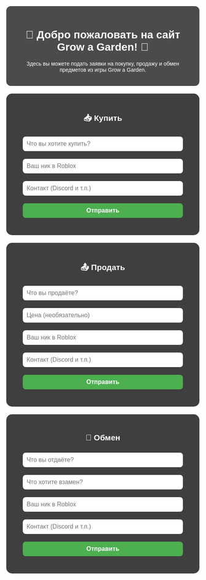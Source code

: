 <!DOCTYPE html>
<html lang="ru">
<head>
  <meta charset="UTF-8" />
  <title>Grow a Garden | Заявки</title>
  <style>
    body {
      margin: 0;
      font-family: Arial, sans-serif;
      background: url('https://insider-gaming.com/wp-content/uploads/2025/05/grow-a-garden-update.png') no-repeat center center fixed;
      background-size: cover;
      color: white;
      text-align: center;
    }
    .overlay {
      background: rgba(0, 0, 0, 0.7);
      padding: 20px;
      margin: 30px auto 10px;
      border-radius: 12px;
      max-width: 700px;
    }
    section {
      background-color: rgba(0, 0, 0, 0.75);
      padding: 20px;
      margin: 20px auto;
      max-width: 600px;
      border-radius: 15px;
    }
    input, button {
      width: 90%;
      padding: 10px;
      margin: 10px 0;
      border-radius: 8px;
      border: none;
      font-size: 16px;
    }
    button {
      background-color: #4caf50;
      color: white;
      cursor: pointer;
      font-weight: bold;
      transition: transform 0.2s ease;
    }
    button:hover {
      background-color: #3e8e41;
      transform: scale(1.05);
    }
    button:active {
      transform: scale(1.1);
    }
    .entry-list {
      display: flex;
      flex-direction: column;
      gap: 10px;
      margin-top: 15px;
    }
    .entry {
      background-color: rgba(255, 255, 255, 0.15);
      padding: 12px;
      border-radius: 10px;
      text-align: left;
      white-space: pre-line;
      box-shadow: 0 0 10px rgba(0,0,0,0.5);
    }
  </style>
</head>
<body>

  <div class="overlay">
    <h1>🌱 Добро пожаловать на сайт Grow a Garden! 🌻</h1>
    <p>Здесь вы можете подать заявки на покупку, продажу и обмен предметов из игры Grow a Garden.</p>
  </div>

  <section>
    <h2>📥 Купить</h2>
    <form onsubmit="sendForm(event, 'buy')">
      <input type="text" placeholder="Что вы хотите купить?" required />
      <input type="text" placeholder="Ваш ник в Roblox" required />
      <input type="text" placeholder="Контакт (Discord и т.п.)" />
      <button type="submit">Отправить</button>
    </form>
    <div class="entry-list" id="entries-buy"></div>
  </section>

  <section>
    <h2>📤 Продать</h2>
    <form onsubmit="sendForm(event, 'sell')">
      <input type="text" placeholder="Что вы продаёте?" required />
      <input type="text" placeholder="Цена (необязательно)" />
      <input type="text" placeholder="Ваш ник в Roblox" required />
      <input type="text" placeholder="Контакт (Discord и т.п.)" />
      <button type="submit">Отправить</button>
    </form>
    <div class="entry-list" id="entries-sell"></div>
  </section>

  <section>
    <h2>🔁 Обмен</h2>
    <form onsubmit="sendForm(event, 'trade')">
      <input type="text" placeholder="Что вы отдаёте?" required />
      <input type="text" placeholder="Что хотите взамен?" required />
      <input type="text" placeholder="Ваш ник в Roblox" required />
      <input type="text" placeholder="Контакт (Discord и т.п.)" />
      <button type="submit">Отправить</button>
    </form>
    <div class="entry-list" id="entries-trade"></div>
  </section>

  <script>
    const webhook = "https://discord.com/api/webhooks/1389234189504745675/kUOWAgPGTDDVmsuRdFMpp28aX8t8-ow7HNcumMAsYnMuJYOQFyEEtBRGag0iIZDXndDB";

    function sendForm(e, type) {
      e.preventDefault();
      const inputs = e.target.querySelectorAll("input");
      let message = `📝 Заявка: ${type.toUpperCase()}\n`;

      inputs.forEach(input => {
        message += `**${input.placeholder}**: ${input.value}\n`;
      });

      // Отображение карточки на сайте
      const entryDiv = document.createElement('div');
      entryDiv.className = 'entry';
      entryDiv.innerText = message;
      document.getElementById(`entries-${type}`).appendChild(entryDiv);

      // Отправка в Discord
      fetch(webhook, {
        method: "POST",
        headers: { "Content-Type": "application/json" },
        body: JSON.stringify({ content: message }),
      });

      inputs.forEach(input => input.value = "");
    }
  </script>

</body>
</html>
